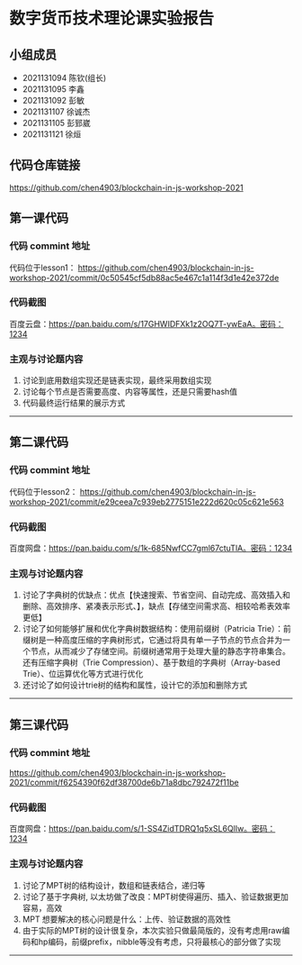 # 数字货币技术理论课实验报告

## 小组成员

- 2021131094 陈钦(组长)
- 2021131095 李鑫
- 2021131092 彭敏
- 2021131107 徐诚杰
- 2021131105 彭郅崴
- 2021131121 徐烜


## 代码仓库链接

https://github.com/chen4903/blockchain-in-js-workshop-2021



## 第一课代码


### 代码 commint 地址
代码位于lesson1：
https://github.com/chen4903/blockchain-in-js-workshop-2021/commit/0c50545cf5db88ac5e467c1a114f3d1e42e372de


### 代码截图

百度云盘：https://pan.baidu.com/s/17GHWIDFXk1z2OQ7T-ywEaA。密码：1234


### 主观与讨论题内容

1. 讨论到底用数组实现还是链表实现，最终采用数组实现
2. 讨论每个节点是否需要高度、内容等属性，还是只需要hash值
3. 代码最终运行结果的展示方式

---



## 第二课代码


### 代码 commint 地址
代码位于lesson2：
https://github.com/chen4903/blockchain-in-js-workshop-2021/commit/e29ceea7c939eb2775151e222d620c05c621e563


### 代码截图

百度网盘：https://pan.baidu.com/s/1k-685NwfCC7gml67ctuTlA。密码：1234


### 主观与讨论题内容
1. 讨论了字典树的优缺点：优点【快速搜索、节省空间、自动完成、高效插入和删除、高效排序、紧凑表示形式、】，缺点【存储空间需求高、相较哈希表效率更低】
2. 讨论了如何能够扩展和优化字典树数据结构：使用前缀树（Patricia Trie）：前缀树是一种高度压缩的字典树形式，它通过将具有单一子节点的节点合并为一个节点，从而减少了存储空间。前缀树通常用于处理大量的静态字符串集合。还有压缩字典树（Trie Compression）、基于数组的字典树（Array-based Trie）、位运算优化等方式进行优化
3. 还讨论了如何设计trie树的结构和属性，设计它的添加和删除方式
---


## 第三课代码


### 代码 commint 地址

https://github.com/chen4903/blockchain-in-js-workshop-2021/commit/f6254390f62df38700de6b71a8dbc792472f11be


### 代码截图

百度网盘：https://pan.baidu.com/s/1-SS4ZidTDRQ1q5xSL6QlIw。密码：1234


### 主观与讨论题内容

1. 讨论了MPT树的结构设计，数组和链表结合，递归等
2. 讨论了基于字典树, 以太坊做了改良：MPT树使得遍历、插入、验证数据更加容易，高效
3. MPT 想要解决的核⼼问题是什么：上传、验证数据的高效性
4. 由于实际的MPT树的设计很复杂，本次实验只做最简版的，没有考虑用raw编码和hp编码，前缀prefix，nibble等没有考虑，只将最核心的部分做了实现

---